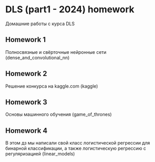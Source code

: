 # DLS (part1 - 2024) homework

Домашние работы с курса DLS 

## Homework 1
Полносвязные и свёрточные нейронные сети (dense_and_convolutional_nn)

## Homework 2
Решение конкурса на kaggle.com (kaggle)

## Homework 3
Основы машинного обучения (game_of_thrones)

## Homework 4
В этом дз мы написали свой класс логистической регрессии для бинарной классификации, а также логистическую регрессию с регуляризацией (linear_models)

